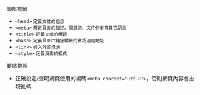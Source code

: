 頭部標籤
- `<head>` <small>定義文檔的信息</small>
- `<meta>` <small>規定頁面的描述、關鍵詞、文件作者等其它訊息</small>
- `<title>` <small>定義文檔的標題</small>
- `<base>` <small>定義頁面中鏈接標籤的默認連結地址</small>
- `<link>` <small>引入外部資源</small>
- `<style>` <small>定義頁面的樣式</small>

要點整理
- 正確設定/聲明網頁使用的編碼`<meta charset="utf-8">`，否則網頁內容會出現亂碼